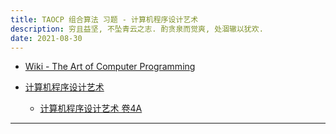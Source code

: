 ```yaml
---
title: TAOCP 组合算法 习题 - 计算机程序设计艺术
description: 穷且益坚, 不坠青云之志. 酌贪泉而觉爽, 处涸辙以犹欢.
date: 2021-08-30
---
```


- [Wiki - The Art of Computer Programming](https://en.wikipedia.org/wiki/The_Art_of_Computer_Programming)

- [计算机程序设计艺术](https://book.douban.com/series/46236)
  - [计算机程序设计艺术 卷4A](https://book.douban.com/subject/34452973/)

------------------
